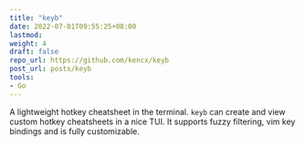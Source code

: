 ```yaml
---
title: "keyb"
date: 2022-07-01T09:55:25+08:00
lastmod:
weight: 4
draft: false
repo_url: https://github.com/kencx/keyb
post_url: posts/keyb
tools:
- Go
---
```


A lightweight hotkey cheatsheet in the terminal. `keyb` can create and view
custom hotkey cheatsheets in a nice TUI. It supports fuzzy filtering, vim key
bindings and is fully customizable.
